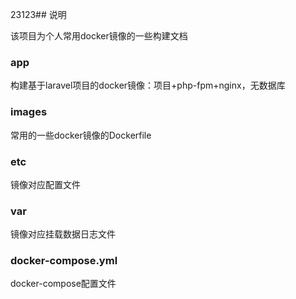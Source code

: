 23123## 说明

该项目为个人常用docker镜像的一些构建文档

### app

构建基于laravel项目的docker镜像：项目+php-fpm+nginx，无数据库

### images 

常用的一些docker镜像的Dockerfile

### etc

镜像对应配置文件

### var

镜像对应挂载数据日志文件

### docker-compose.yml

docker-compose配置文件

